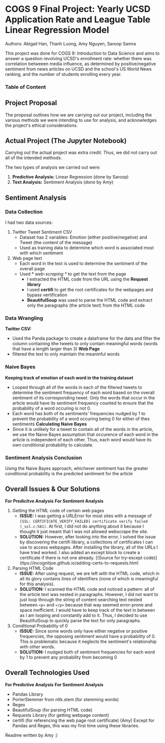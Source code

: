 # COGS 9 Final Project: Yearly UCSD Application Rate and League Table Linear Regression Model
Authors: Abigail Han, Thanh Luong, Amy Nguyen, Saroop Samra

This project was done for COGS 9: Introduction to Data Science and aims to answer a question revolving UCSD's enrollment rate: whether there was correlation betweeen media influence, as determined by positive/negative sentiment from news articles on UCSD and the school's US World News ranking, and the number of students enrolling every year.

### Table of Content

## Project Proposal
The proposal outlines how we are carrying out our project, including the various methods we were intending to use for analysis, and acknowledges the project's ethical considerations.

## Actual Project (The Jupyter Notebook)
Carrying out the actual project was extra credit. Thus, we did not carry out all of the intended methods.

The two types of analysis we carried out were:
1. **Predictive Analysis:** Linear Regression (done by Saroop)
2. **Text Analysis:** Sentiment Analysis (done by Amy)

## Sentiment Analysis
### Data Collection
I had two data sources:
1. Twitter Tweet Sentiment CSV
   - Dataset has 2 variables: Emotion (either positive/negative) and Tweet (the content of the message)
   - Used as training data to determine which word is associated most with which sentiment
2. Web page text
   - Each word in the text is used to determine the sentiment of the overall page
   - Used * *web-scraping* * to get the text from the page
     - I extracted the HTML code from the URL using the **Request library**
     - I used **certifi** to get the root certificates for the webpages and bypass vertification
     - **BeautifulSoup** was used to parse the HTML code and extract only the paragraphs (the article text) from the HTML code

### Data Wrangling
**Twitter CSV:**
  - Used the Panda package to create a dataframe for the data and filter the column containing ithe tweets to only contain meaningful words (words that have a length larger than 3)
**Web Page**
  - filtered the text to only maintain the meaninful words
  
### Naive Bayes
**Keeping track of emotion of each word in the training dataset**
  - Looped through all of the words in each of the filtered tweets to determine the sentiment frequency of each word based on the overall sentiment of its corresponding tweet. Only the words that occur in the article would have its sentiment frequency counted to ensure that the probability of a word occuring is not 0.
  - Each word has both of its sentiments' frequencies nudged by 1 to prevent the probability of a word occuring being 0 for either of thes sentiments
**Calculating Naive Bayes**
  - Since it is unlikely for a tweet to contain all of the words in the article, we use the Naive Bayes assumption that occurence of each word in the article is independent of each other. Thus, each word would have its own conditional probability to calculate.
### Sentiment Analysis Conclusion
Using the Naive Bayes approach, whichever sentiment has the greater conditional probability is the predicted sentiment for the article

## Overall Issues & Our Solutions
**For Predicitve Analysis**
**For Sentiment Analysis**
1. Getting the HTML code of certain web pages
   - **ISSUE:** I was getting a URLError for most sites with a message of `[SSL: CERTIFICATE_VERIFY_FAILED] certificate verify failed (_ssl.c:581)`. At first, I did not do anything about it because I thought it just meant that I was not allowed webscrape the site.
   - **SOLUTION:** However, after looking into the error, I solved the issue by discovering the certifi library, a collections of certificates I can use to access webpages. After installing the library, all of the URLs I have tried worked. I also added an except block to create a certificate if there is not one already. [(Source for try-except code)](ttps://incognitjoe.github.io/adding-certs-to-requests.html
2. Parsing HTML Code
   - **ISSUE:** After using request, we are left with the HTML code, which in all its glory contains lines of identifiers (none of which is meaningful for this analysis).
   - **SOLUTION:** I scanned the HTML code and noticed a pattern: all of the article text was nested in paragraphs. However, I did not want to just loop through the string of content searching text nested between `<p>` and `</p>` because that way seemed error-prone and space inefficient. I would have to keep track of the text in between as I am looping and constantly add to it. Thus, I decided to use BeautifulSoup to quickly parse the text for only paragraphs.
3. Conditional Probability of 0
   - **ISSUE:** Since some words only have either negative or positive frequencies, the opposing sentiment would have a probability of 0. This is problematic because it neglects the sentiment's relationship with other words.
   - **SOLUTION:** I nudged both of sentiment frequencies for each word by 1 to prevent any probability from becoming 0

## Overall Technologies Used
**For Predictive Analysis**
**For Sentiment Analysis**
  - Pandas Library
  - PorterStemmer from nltk.stem (for stemming words)
  - Regex
  - BeautifulSoup (for parsing HTML code)
  - Requests Library (for getting webpage content)
  - certifi (for referencing the web page root certificate)
(Amy) Except for Pandas and Regex, this was my first time using these libraries.


Readme written by Amy :)
